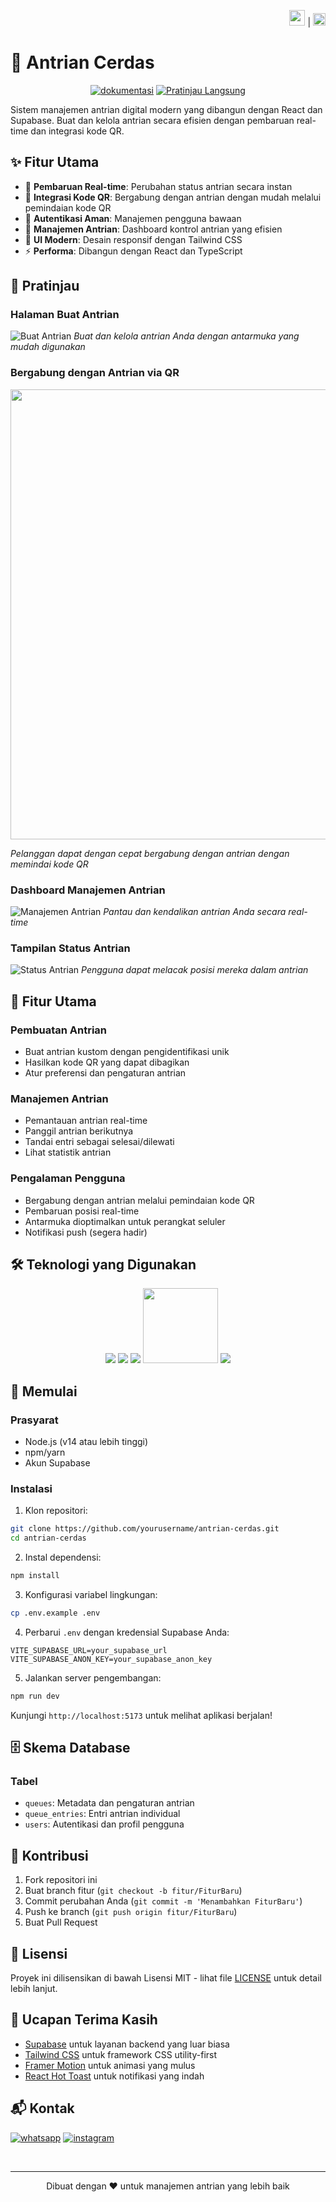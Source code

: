 <div align="right">

<a href="README.md"><img src="https://flagcdn.com/w40/gb.png" width="25"></a> | <a href="README-ID.md"><img src="https://flagcdn.com/w40/id.png" width="20"></a>

</div>

# 🎯 Antrian Cerdas

<div align="center">

[![dokumentasi](https://img.shields.io/badge/Dokumentasi-00A4EF?style=for-the-badge&logo=book&logoColor=white)](https://drive.google.com/file/d/1GBu5H575v_uqBr4ngZ9sWGamLDTu1xiP/view?usp=sharing) [![Pratinjau Langsung](https://img.shields.io/badge/Demo_Langsung-00A4EF?style=for-the-badge&logo=web&logoColor=white)](antrian-cerdas.vercel.app)

</div>

Sistem manajemen antrian digital modern yang dibangun dengan React dan Supabase. Buat dan kelola antrian secara efisien dengan pembaruan real-time dan integrasi kode QR.

## ✨ Fitur Utama

- 🚀 **Pembaruan Real-time**: Perubahan status antrian secara instan
- 📱 **Integrasi Kode QR**: Bergabung dengan antrian dengan mudah melalui pemindaian kode QR
- 🔐 **Autentikasi Aman**: Manajemen pengguna bawaan
- 🎯 **Manajemen Antrian**: Dashboard kontrol antrian yang efisien
- 🌈 **UI Modern**: Desain responsif dengan Tailwind CSS
- ⚡ **Performa**: Dibangun dengan React dan TypeScript

## 📸 Pratinjau

### Halaman Buat Antrian

![Buat Antrian](./readmeee/create%20queue.png)
_Buat dan kelola antrian Anda dengan antarmuka yang mudah digunakan_

### Bergabung dengan Antrian via QR

<div align="center">
<img src="./readmeee/join queue.png" height="720">
</div>

_Pelanggan dapat dengan cepat bergabung dengan antrian dengan memindai kode QR_

### Dashboard Manajemen Antrian

![Manajemen Antrian](./readmeee/queue%20managemenet.png)
_Pantau dan kendalikan antrian Anda secara real-time_

### Tampilan Status Antrian

![Status Antrian](./readmeee/queue%20status.png)
_Pengguna dapat melacak posisi mereka dalam antrian_

## 📱 Fitur Utama

### Pembuatan Antrian

- Buat antrian kustom dengan pengidentifikasi unik
- Hasilkan kode QR yang dapat dibagikan
- Atur preferensi dan pengaturan antrian

### Manajemen Antrian

- Pemantauan antrian real-time
- Panggil antrian berikutnya
- Tandai entri sebagai selesai/dilewati
- Lihat statistik antrian

### Pengalaman Pengguna

- Bergabung dengan antrian melalui pemindaian kode QR
- Pembaruan posisi real-time
- Antarmuka dioptimalkan untuk perangkat seluler
- Notifikasi push (segera hadir)

## 🛠️ Teknologi yang Digunakan

<div align="center">

<img src="https://github.com/Ryan-infitech/Map-Informasi-Bencana/blob/main/readmemedia/vite+react.gif?raw=true"> 
<img src="./readmeee/supaabase.gif">
<img src="https://github.com/Ryan-infitech/Map-Informasi-Bencana/blob/main/readmemedia/vercel.gif?raw=true"> <img src="https://assets-v2.lottiefiles.com/a/a6a0fab2-9a75-11ef-ae6f-0fa9df9d2963/wVrVQOzKYY.gif" width="120"> <img src="https://github.com/Ryan-infitech/Map-Informasi-Bencana/blob/main/readmemedia/tailwind.gif?raw=true">

</div>

## 🚀 Memulai

### Prasyarat

- Node.js (v14 atau lebih tinggi)
- npm/yarn
- Akun Supabase

### Instalasi

1. Klon repositori:

```bash
git clone https://github.com/yourusername/antrian-cerdas.git
cd antrian-cerdas
```

2. Instal dependensi:

```bash
npm install
```

3. Konfigurasi variabel lingkungan:

```bash
cp .env.example .env
```

4. Perbarui `.env` dengan kredensial Supabase Anda:

```env
VITE_SUPABASE_URL=your_supabase_url
VITE_SUPABASE_ANON_KEY=your_supabase_anon_key
```

5. Jalankan server pengembangan:

```bash
npm run dev
```

Kunjungi `http://localhost:5173` untuk melihat aplikasi berjalan!

## 🗄️ Skema Database

### Tabel

- `queues`: Metadata dan pengaturan antrian
- `queue_entries`: Entri antrian individual
- `users`: Autentikasi dan profil pengguna

## 🤝 Kontribusi

1. Fork repositori ini
2. Buat branch fitur (`git checkout -b fitur/FiturBaru`)
3. Commit perubahan Anda (`git commit -m 'Menambahkan FiturBaru'`)
4. Push ke branch (`git push origin fitur/FiturBaru`)
5. Buat Pull Request

## 📄 Lisensi

Proyek ini dilisensikan di bawah Lisensi MIT - lihat file [LICENSE](LICENSE) untuk detail lebih lanjut.

## 🙏 Ucapan Terima Kasih

- [Supabase](https://supabase.io/) untuk layanan backend yang luar biasa
- [Tailwind CSS](https://tailwindcss.com/) untuk framework CSS utility-first
- [Framer Motion](https://www.framer.com/motion/) untuk animasi yang mulus
- [React Hot Toast](https://react-hot-toast.com/) untuk notifikasi yang indah

## 📬 Kontak

[![whatsapp](https://img.shields.io/badge/WhatsApp-25D366?style=for-the-badge&logo=whatsapp&logoColor=white)](https://wa.me/6285157517798)
[![instagram](https://img.shields.io/badge/Instagram-E4405F?style=for-the-badge&logo=instagram&logoColor=white)](https://www.instagram.com/ryan.septiawan__)

<br>

---

<p align="center">Dibuat dengan ❤️ untuk manajemen antrian yang lebih baik</p>
